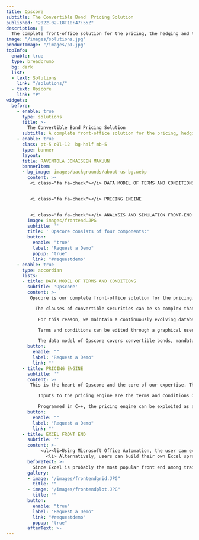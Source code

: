 ```yaml
---
title: Opscore
subtitle: The Convertible Bond  Pricing Solution
published: "2022-02-18T10:47:55Z"
description: |
  The complete front-office solution for the pricing, the hedging and the analysis of convertible securities.  It consists of three components: a data model of terms  and conditions, a pricing engine and an excel front-end.
image: "/images/solutions.jpg"
productImage: "/images/p1.jpg"
topInfo:
  enable: true
  type: breadcrumb
  bg: dark
  list:
  - text: Solutions
    link: "/solutions/"
  - text: Opscore
    link: "#"
widgets:
  before:
    - enable: true
      type: solutions
      title: >-
        The Convertible Bond Pricing Solution   
      subtitle: A complete front-office solution for the pricing, hedging and analysis 
    - enable: true
      class: pt-5 c0l-12  bg-half mb-5
      type: banner
      layout: 
      title: RAVINTOLA JOKAISEEN MAKUUN
      bannerItem:
      - bg_image: images/backgrounds/about-us-bg.webp
        content: >-
         <i class="fa fa-check"></i> DATA MODEL OF TERMS AND CONDITIONS    


         <i class="fa fa-check"></i> PRICING ENGINE   


         <i class="fa fa-check"></i> ANALYSIS AND SIMULATION FRONT-END        
        image: images/frontend.JPG
        subtitle: ''
        title: ' Opscore consists of four components:'
        button:
          enable: "true"
          label: "Request a Demo"
          popup: "true"
          link: "#requestdemo"
    - enable: true
      type: accordian
      lists:
      - title: DATA MODEL OF TERMS AND CONDITIONS
        subtitle: 'Opscore'
        content: >-
         Opscore is our complete front-office solution for the pricing, hedging and analysis of convertible securities. According to Sheen Kassouf and Edward Thorp              (co-authors of Beat the Market), a convertible security is “any security that may be exchanged for common stock”. In addition to warrants, Kassouf and Thorp's            classification includes convertible bonds, convertible preferred stocks, calls, stock rights and stock options. Opscore consists of three components:

           The clauses of convertible securities can be so complex that their accurate treatment not only necessitates pricing engines as evolved as ours, but also                 requires referring to the prospectus as the only reliable and complete source of information.

            For this reason, we maintain a continuously evolving database schema for the terms and conditions of convertible securities. Each time we add a new feature             to our pricing engine (after some newly released prospectus), we release the updates of both the pricing engine and the data model.

            Terms and conditions can be edited through a graphical user interface, as shown in Figure 1, and stored in the database. The user can also create and                   define terms and conditions for new issues of convertible securities.

            The data model of Opscore covers convertible bonds, mandatories, equity options and CB callable asset swaps as shown in Figure 2. Terms and conditions of               credit default swaps (CDS) are also handled, as they are needed for the calibration of the default component of the equity-to-credit process.
        button:
          enable: ""
          label: "Request a Demo" 
          link: ""
      - title: PRICING ENGINE
        subtitle: ''
        content: >-
         This is the heart of Opscore and the core of our expertise. The pricing engine is the numerical solver of the equity-to-credit Partial Differential Equations           (PDE) with the terms and conditions of the given derivative instrument acting as boundary conditions. Our implementation relies on the most advanced finite              difference schemes. These schemes include computational grids that adapt in order to best capture the events, whether in time or space, that occur during              the lifetime of the specific instrument.

            Inputs to the pricing engine are the terms and conditions of the instruments involved in the pricing, market data (yield curves, stock spot price and FX               rates), market assumptions (dividend forecast and recovery rates for each instrument involved on pricing and calibration) and the theoretical parameters               (Brownian volatility, hazard rate) which are inferred from the calibration routines, themselves an integral part of the pricing engine.

            Programmed in C++, the pricing engine can be exploited as a separate suite of DLLs (Dynamic-Link Libraries) which the user may wish to integrate into                    his/her exisiting system, independently of the database schema of Opscore or the Excel functionality. To this end, COM, Java and C++ interfaces are                    available. The DLL can also be called from Matlab. The client, therefore, can choose between integrating our DLLs into his/her system or relying on us to              maintain the databases schema.
        button:
          enable: ""
          label: "Request a Demo" 
          link: ""
      - title: EXCEL FRONT END
        subtitle: ''
        content: >-
             <ul><li>Using Microsoft Office Automation, the user can export all the terms and conditions of the convertible security from the Opscore data model to                  the Opscore Excel Analyzer. Several theoretical models can be defined and simulated on this worksheet. 3D surfaces of theoretical values and Greeks can                 be instantaneously plotted. More generally, every single output can be plotted as a function of every single input. This is achieved by the VBA                         routines of the Opscore Excel Analyzer, which, in turn, call the DLL of the pricing engine; moreover, the user can simulate terms and conditions                        different from the ones that are stored in the Opscore database, without affecting the stored data.</li>
               <li> Alternatively, users can build their own Excel spreadsheet, laying out the results of the pricing engine any way they please thanks to the Opscore                 XLL functions. The Opscore XLLs accept the identification number of the given security (its internal database code, ISIN, CUSIP, Bloomberg number or                   SEDOL) as an argument. This allows the XLLs to retrieve the corresponding terms and conditions from the Opscore database. The remaining arguments are                   the theoretical parameters (such as Brownian volatility and hazard rate). They are produced on the spreadsheet, either by calibration routines or by                    direct user input.</li></ul>
        beforeText: >-
          Since Excel is probably the most popular front end among traders and hedge fund managers, we made sure that all the results of Opscore are published to                  Excel. There are two ways the user may view these results:
        gallery:
        - image: "/images/frontendgrid.JPG"
          title: ""
        - image: "/images/frontendplot.JPG"
          title: ""
        button:
          enable: "true"
          label: "Request a Demo"
          link: "#requestdemo"
          popup: "true"
        afterText: >-
---
```


